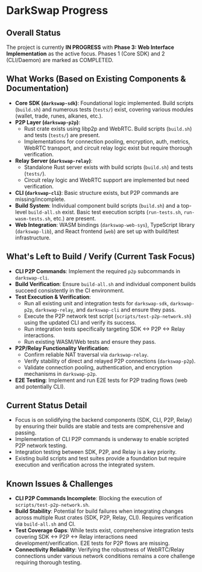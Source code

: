 # DarkSwap Progress

## Overall Status

The project is currently **IN PROGRESS** with **Phase 3: Web Interface Implementation** as the active focus. Phases 1 (Core SDK) and 2 (CLI/Daemon) are marked as COMPLETED.

## What Works (Based on Existing Components & Documentation)

*   **Core SDK (`darkswap-sdk`)**: Foundational logic implemented. Build scripts (`build.sh`) and numerous tests (`tests/`) exist, covering various modules (wallet, trade, runes, alkanes, etc.).
*   **P2P Layer (`darkswap-p2p`)**:
    *   Rust crate exists using libp2p and WebRTC. Build scripts (`build.sh`) and tests (`tests/`) are present.
    *   Implementations for connection pooling, encryption, auth, metrics, WebRTC transport, and circuit relay logic exist but require thorough verification.
*   **Relay Server (`darkswap-relay`)**:
    *   Standalone Rust server exists with build scripts (`build.sh`) and tests (`tests/`).
    *   Circuit relay logic and WebRTC support are implemented but need verification.
*   **CLI (`darkswap-cli`)**: Basic structure exists, but P2P commands are missing/incomplete.
*   **Build System**: Individual component build scripts (`build.sh`) and a top-level `build-all.sh` exist. Basic test execution scripts (`run-tests.sh`, `run-wasm-tests.sh`, etc.) are present.
*   **Web Integration**: WASM bindings (`darkswap-web-sys`), TypeScript library (`darkswap-lib`), and React frontend (`web`) are set up with build/test infrastructure.

## What's Left to Build / Verify (Current Task Focus)

*   **CLI P2P Commands**: Implement the required `p2p` subcommands in `darkswap-cli`.
*   **Build Verification**: Ensure `build-all.sh` and individual component builds succeed consistently in the CI environment.
*   **Test Execution & Verification**:
    *   Run all existing unit and integration tests for `darkswap-sdk`, `darkswap-p2p`, `darkswap-relay`, and `darkswap-cli` and ensure they pass.
    *   Execute the P2P network test script (`scripts/test-p2p-network.sh`) using the updated CLI and verify its success.
    *   Run integration tests specifically targeting SDK <-> P2P <-> Relay interactions.
    *   Run existing WASM/Web tests and ensure they pass.
*   **P2P/Relay Functionality Verification**:
    *   Confirm reliable NAT traversal via `darkswap-relay`.
    *   Verify stability of direct and relayed P2P connections (`darkswap-p2p`).
    *   Validate connection pooling, authentication, and encryption mechanisms in `darkswap-p2p`.
*   **E2E Testing**: Implement and run E2E tests for P2P trading flows (web and potentially CLI).

## Current Status Detail

*   Focus is on solidifying the backend components (SDK, CLI, P2P, Relay) by ensuring their builds are stable and tests are comprehensive and passing.
*   Implementation of CLI P2P commands is underway to enable scripted P2P network testing.
*   Integration testing between SDK, P2P, and Relay is a key priority.
*   Existing build scripts and test suites provide a foundation but require execution and verification across the integrated system.

## Known Issues & Challenges

*   **CLI P2P Commands Incomplete**: Blocking the execution of `scripts/test-p2p-network.sh`.
*   **Build Stability**: Potential for build failures when integrating changes across multiple Rust crates (SDK, P2P, Relay, CLI). Requires verification via `build-all.sh` and CI.
*   **Test Coverage Gaps**: While tests exist, comprehensive integration tests covering SDK <-> P2P <-> Relay interactions need development/verification. E2E tests for P2P flows are missing.
*   **Connectivity Reliability**: Verifying the robustness of WebRTC/Relay connections under various network conditions remains a core challenge requiring thorough testing.

